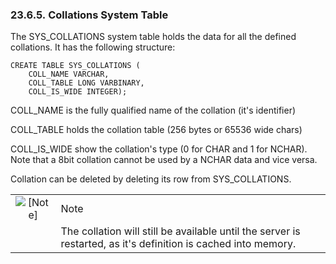 <div>

<div>

<div>

<div>

### 23.6.5. Collations System Table

</div>

</div>

</div>

The SYS_COLLATIONS system table holds the data for all the defined
collations. It has the following structure:

``` programlisting
CREATE TABLE SYS_COLLATIONS (
    COLL_NAME VARCHAR,
    COLL_TABLE LONG VARBINARY,
    COLL_IS_WIDE INTEGER);
```

COLL_NAME is the fully qualified name of the collation (it's identifier)

COLL_TABLE holds the collation table (256 bytes or 65536 wide chars)

COLL_IS_WIDE show the collation's type (0 for CHAR and 1 for NCHAR).
Note that a 8bit collation cannot be used by a NCHAR data and vice
versa.

Collation can be deleted by deleting its row from SYS_COLLATIONS.

<div>

|                              |                                                                                                                |
|:----------------------------:|:---------------------------------------------------------------------------------------------------------------|
| ![\[Note\]](images/note.png) | Note                                                                                                           |
|                              | The collation will still be available until the server is restarted, as it's definition is cached into memory. |

</div>

</div>
